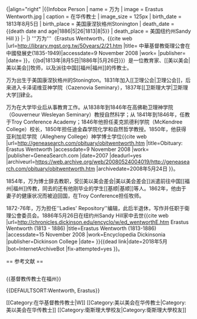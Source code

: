 {|align="right" 
|{{Infobox Person
| name   = 万为
| image     = Erastus Wentworth.jpg
| caption  = 在华传教士
| image_size  = 125px
| birth_date  = 1813年8月5日
| birth_place = 美国康涅狄格州Stonington
| death_date  = {{death date and age|1886|5|26|1813|8|5}}
| death_place = 美国纽约州Sandy Hill
}}
|-
|}
'''万为'''（Erastus Wentworth，<ref>{{cite web |url=http://library.mgst.org.tw/50years/2/21.htm  |title= 中華基督教衛理公會在中國發展史(1835-1949)|accessdate=9 November 2008 |work= |publisher= |date= }}</ref>，{{bd|1813年|8月5日|1886年|5月26日}}）是一位教育家、[[美以美会|美以美会]]牧师，以及派往中国[[福州|福州]]的传教士。

万为出生于美国康涅狄格州的Stonington。1831年加入[[卫理公会|卫理公会]]，后来进入卡泽诺维亚神学院（Cazenovia Seminary），1837年[[卫斯理大学|卫斯理大学]]肄业。

万为在大学毕业后从事教育工作。从1838年到1846年在高佛勒卫理神学院（Gouverneur Wesleyan Seminary）教授自然科学；从 1841年到1846年，任教于Troy Conference Academy；1846年他担任麦克凯德利学院（McKendree College）校长，1850年担任迪金森学院化学和自然哲学教授。1850年，他获得亚利加尼学院（Allegheny College）神学博士学位<ref>{{cite web |url=http://geneasearch.com/obituary/obitwentworth.htm |title=Obituary: Erastus Wentworth |accessdate=9 November 2008 |work= |publisher=GeneaSearch.com |date=2007 |deadurl=yes |archiveurl=https://web.archive.org/web/20080524004019/http://geneasearch.com/obituary/obitwentworth.htm |archivedate=2008年5月24日 }}</ref>。

1854年，万为博士辞去教职，受[[美以美会差会|美以美会差会]]派遣前往中国[[福州|福州]]传教，同去的还有他刚毕业的学生[[基顺|基顺]]等人。1862年，他由于妻子的健康状况而被迫回国，在Troy Conference担任牧师。

1872-76年，万为担任''Ladies' Repository''编辑，此后半退休，写作并任职于衛理公會委员会。1886年5月26日在纽约州Sandy Hill家中去世<ref>{{cite web |url=http://chronicles.dickinson.edu/encyclo/w/ed_wentworthE.htm Erastus Wentworth (1813 - 1886) |title=Erastus Wentworth (1813-1886) |accessdate=15 November 2008 |work=Encyclopedia Dickinsonia |publisher=Dickinson College |date= }}{{dead link|date=2018年5月 |bot=InternetArchiveBot |fix-attempted=yes }}</ref>。

== 参考文献 ==
<div class="references-small" style="-moz-column-count:2; column-count:2;">
<references />
</div>

{{基督教传教士在福州}}

{{DEFAULTSORT:Wentworth, Erastus}}

[[Category:在华基督教传教士|W]]
[[Category:美以美会在华传教士|Category:美以美会在华传教士]]
[[Category:衛斯理大學校友|Category:衛斯理大學校友]]